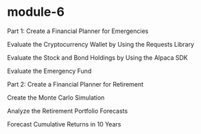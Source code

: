 # module-6

Part 1: Create a Financial Planner for Emergencies

Evaluate the Cryptocurrency Wallet by Using the Requests Library

Evaluate the Stock and Bond Holdings by Using the Alpaca SDK

Evaluate the Emergency Fund

Part 2: Create a Financial Planner for Retirement

Create the Monte Carlo Simulation

Analyze the Retirement Portfolio Forecasts

Forecast Cumulative Returns in 10 Years
